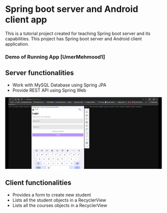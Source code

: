 # Spring boot server and Android client app
This is a tutorial project created for teaching Spring boot server and its capabilities. This project has Spring boot server and Android client application.


### Demo of Running App [UmerMehmood1]
## Server functionalities ##
 - Work with MySQL Database using Spring JPA
 - Provide REST API using Spring Web

![Demo of Running App](./SpringBootRunningDemo.png)

## Client functionalities ##
 - Provides a form to create new student
 - Lists all the student objects in a RecyclerView
 - Lists all the courses objects in a RecyclerView